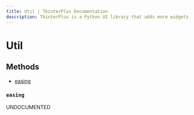 ```yaml
---
title: Util | TkinterPlus Documentation
description: TkinterPlus is a Python UI library that adds more widgets to Tkinter
---
```


# Util

## Methods

- [easing](#easing)

### `easing`

UNDOCUMENTED
